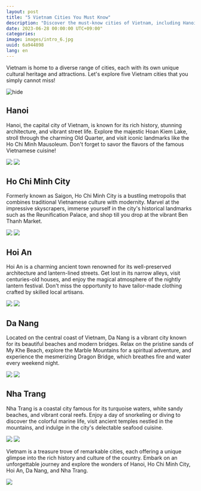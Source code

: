 ```yaml
---
layout: post
title: "5 Vietnam Cities You Must Know"
description: "Discover the must-know cities of Vietnam, including Hanoi, Ho Chi Minh City, Hoi An, Da Nang, and Nha Trang! #VietnamCities #Hanoi #HoChiMinhCity #HoiAn #DaNang #NhaTrang #TravelVietnam #CityGuide"
date: 2023-06-28 00:00:00 UTC+09:00"
categories: 
image: images/intro_6.jpg
uuid: 6a944898
lang: en
---
```


Vietnam is home to a diverse range of cities, each with its own unique cultural heritage and attractions. Let's explore five Vietnam cities that you simply cannot miss!

![hide](images/intro_6.jpg)


## Hanoi
Hanoi, the capital city of Vietnam, is known for its rich history, stunning architecture, and vibrant street life. Explore the majestic Hoan Kiem Lake, stroll through the charming Old Quarter, and visit iconic landmarks like the Ho Chi Minh Mausoleum. Don't forget to savor the flavors of the famous Vietnamese cuisine!

![](images/main1_1.jpg)
![](images/main1_2.jpg)


## Ho Chi Minh City
Formerly known as Saigon, Ho Chi Minh City is a bustling metropolis that combines traditional Vietnamese culture with modernity. Marvel at the impressive skyscrapers, immerse yourself in the city's historical landmarks such as the Reunification Palace, and shop till you drop at the vibrant Ben Thanh Market.

![](images/main2_1.jpg)
![](images/main2_2.jpg)


## Hoi An
Hoi An is a charming ancient town renowned for its well-preserved architecture and lantern-lined streets. Get lost in its narrow alleys, visit centuries-old houses, and enjoy the magical atmosphere of the nightly lantern festival. Don't miss the opportunity to have tailor-made clothing crafted by skilled local artisans.

![](images/main3_2.jpg)
![](images/main3_4.jpg)


## Da Nang
Located on the central coast of Vietnam, Da Nang is a vibrant city known for its beautiful beaches and modern bridges. Relax on the pristine sands of My Khe Beach, explore the Marble Mountains for a spiritual adventure, and experience the mesmerizing Dragon Bridge, which breathes fire and water every weekend night.

![](images/main4_1.jpg)
![](images/main4_2.jpg)


## Nha Trang
Nha Trang is a coastal city famous for its turquoise waters, white sandy beaches, and vibrant coral reefs. Enjoy a day of snorkeling or diving to discover the colorful marine life, visit ancient temples nestled in the mountains, and indulge in the city's delectable seafood cuisine.

![](images/main5_1.jpg)
![](images/main5_2.jpg)




Vietnam is a treasure trove of remarkable cities, each offering a unique glimpse into the rich history and culture of the country. Embark on an unforgettable journey and explore the wonders of Hanoi, Ho Chi Minh City, Hoi An, Da Nang, and Nha Trang.

![](images/intro_7.jpg)
